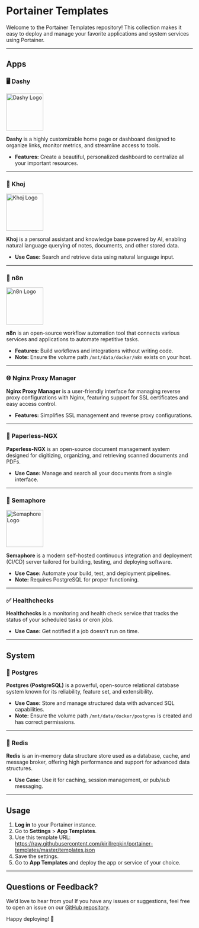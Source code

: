 # Portainer Templates

Welcome to the Portainer Templates repository! This collection makes it easy to deploy and manage your favorite applications and system services using Portainer.

---

## Apps

### 🖥 Dashy

<img src="https://dashy.to/img/dashy.png" alt="Dashy Logo" width="100">

**Dashy** is a highly customizable home page or dashboard designed to organize links, monitor metrics, and streamline access to tools.

- **Features:** Create a beautiful, personalized dashboard to centralize all your important resources.

---

### 🧠 Khoj

<img src="https://docs.khoj.dev/img/khoj-logo-sideways-500.png" alt="Khoj Logo" width="100">

**Khoj** is a personal assistant and knowledge base powered by AI, enabling natural language querying of notes, documents, and other stored data.

- **Use Case:** Search and retrieve data using natural language input.

---

### 🤖 n8n

<img src="https://pbs.twimg.com/profile_images/1536335358803251202/-gASF0c6_400x400.png" alt="n8n Logo" width="100">

**n8n** is an open-source workflow automation tool that connects various services and applications to automate repetitive tasks.

- **Features:** Build workflows and integrations without writing code.
- **Note:** Ensure the volume path `/mnt/data/docker/n8n` exists on your host.

---

### 🌐 Nginx Proxy Manager

**Nginx Proxy Manager** is a user-friendly interface for managing reverse proxy configurations with Nginx, featuring support for SSL certificates and easy access control.

- **Features:** Simplifies SSL management and reverse proxy configurations.

---

### 📄 Paperless-NGX

**Paperless-NGX** is an open-source document management system designed for digitizing, organizing, and retrieving scanned documents and PDFs.

- **Use Case:** Manage and search all your documents from a single interface.

---

### 🚦 Semaphore

<img src="https://raw.githubusercontent.com/imagegenius/templates/main/unraid/img/semaphore.png" alt="Semaphore Logo" width="100">

**Semaphore** is a modern self-hosted continuous integration and deployment (CI/CD) server tailored for building, testing, and deploying software.

- **Use Case:** Automate your build, test, and deployment pipelines.
- **Note:** Requires PostgreSQL for proper functioning.

---

### ✅ Healthchecks

**Healthchecks** is a monitoring and health check service that tracks the status of your scheduled tasks or cron jobs.

- **Use Case:** Get notified if a job doesn't run on time.

---

## System

### 🐘 Postgres

**Postgres (PostgreSQL)** is a powerful, open-source relational database system known for its reliability, feature set, and extensibility.

- **Use Case:** Store and manage structured data with advanced SQL capabilities.
- **Note:** Ensure the volume path `/mnt/data/docker/postgres` is created and has correct permissions.

---

### 🔴 Redis

**Redis** is an in-memory data structure store used as a database, cache, and message broker, offering high performance and support for advanced data structures.

- **Use Case:** Use it for caching, session management, or pub/sub messaging.

---

## Usage

1. **Log in** to your Portainer instance.
2. Go to **Settings** > **App Templates**.
3. Use this template URL: https://raw.githubusercontent.com/kirillrepkin/portainer-templates/master/templates.json
4. Save the settings.
5. Go to **App Templates** and deploy the app or service of your choice.

---

## Questions or Feedback?

We’d love to hear from you! If you have any issues or suggestions, feel free to open an issue on our [GitHub repository](https://github.com/kirillrepkin/portainer-templates).

Happy deploying! 🚀